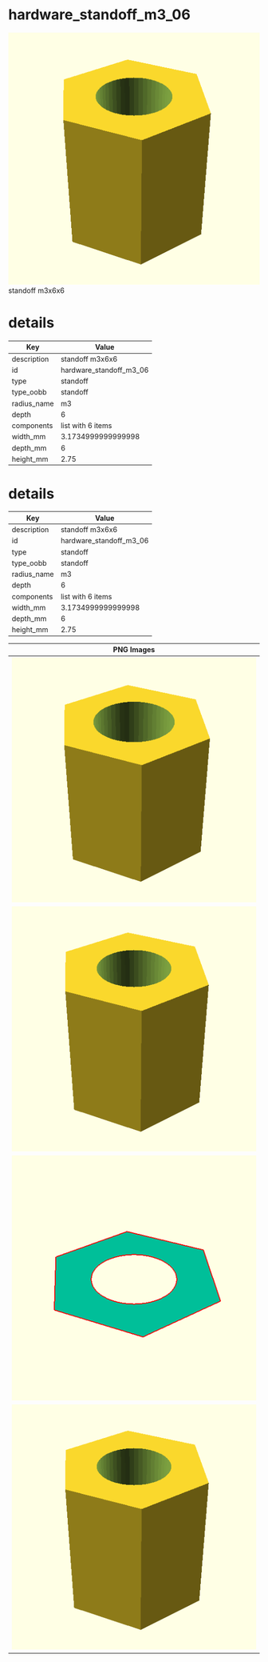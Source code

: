 # hardware_standoff_m3_06  
![true.png](true.png)  
standoff m3x6x6
# details
| Key         | Value                                                                                                                                                                                                                                                                                                                                                                                                                                                                                                                                                                                                                                                          |
| ----------- | -------------------------------------------------------------------------------------------------------------------------------------------------------------------------------------------------------------------------------------------------------------------------------------------------------------------------------------------------------------------------------------------------------------------------------------------------------------------------------------------------------------------------------------------------------------------------------------------------------------------------------------------------------------- |
| description | standoff m3x6x6                                                                                                                                                                                                                                                                                                                                                                                                                                                                                                                                                                                                                                                |
| id          | hardware_standoff_m3_06                                                                                                                                                                                                                                                                                                                                                                                                                                                                                                                                                                                                                                        |
| type        | standoff                                                                                                                                                                                                                                                                                                                                                                                                                                                                                                                                                                                                                                                       |
| type_oobb   | standoff                                                                                                                                                                                                                                                                                                                                                                                                                                                                                                                                                                                                                                                       |
| radius_name | m3                                                                                                                                                                                                                                                                                                                                                                                                                                                                                                                                                                                                                                                             |
| depth       | 6                                                                                                                                                                                                                                                                                                                                                                                                                                                                                                                                                                                                                                                              |
| components  | list with 6 items                                                                                                                                                                                                                                                                                                                                                                                                                                                                                                                                                                                                                                              |
| width_mm    | 3.1734999999999998                                                                                                                                                                                                                                                                                                                                                                                                                                                                                                                                                                                                                                             |
| depth_mm    | 6                                                                                                                                                                                                                                                                                                                                                                                                                                                                                                                                                                                                                                                              |
| height_mm   | 2.75                                                                                                                                                                                                                                                                                                                                                                                                                                                                                                                                                                                                                                                           |

# details
| Key         | Value                                                                                                                                                                                                                                                                                                                                                                                                                                                                                                                                                                                                                                                          |
| ----------- | -------------------------------------------------------------------------------------------------------------------------------------------------------------------------------------------------------------------------------------------------------------------------------------------------------------------------------------------------------------------------------------------------------------------------------------------------------------------------------------------------------------------------------------------------------------------------------------------------------------------------------------------------------------- |
| description | standoff m3x6x6                                                                                                                                                                                                                                                                                                                                                                                                                                                                                                                                                                                                                                                |
| id          | hardware_standoff_m3_06                                                                                                                                                                                                                                                                                                                                                                                                                                                                                                                                                                                                                                        |
| type        | standoff                                                                                                                                                                                                                                                                                                                                                                                                                                                                                                                                                                                                                                                       |
| type_oobb   | standoff                                                                                                                                                                                                                                                                                                                                                                                                                                                                                                                                                                                                                                                       |
| radius_name | m3                                                                                                                                                                                                                                                                                                                                                                                                                                                                                                                                                                                                                                                             |
| depth       | 6                                                                                                                                                                                                                                                                                                                                                                                                                                                                                                                                                                                                                                                              |
| components  | list with 6 items                                                                                                                                                                                                                                                                                                                                                                                                                                                                                                                                                                                                                                              |
| width_mm    | 3.1734999999999998                                                                                                                                                                                                                                                                                                                                                                                                                                                                                                                                                                                                                                             |
| depth_mm    | 6                                                                                                                                                                                                                                                                                                                                                                                                                                                                                                                                                                                                                                                              |
| height_mm   | 2.75                                                                                                                                                                                                                                                                                                                                                                                                                                                                                                                                                                                                                                                           |

| PNG Images |
| --- |
| ![3dpr.png](3dpr.png) |
| ![laser.png](laser.png) |
| ![laser_flat.png](laser_flat.png) |
| ![true.png](true.png) |

